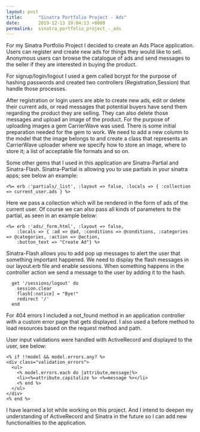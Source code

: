 ```yaml
---
layout: post
title:      "Sinatra Portfolio Project - Ads"
date:       2019-12-13 19:04:13 +0000
permalink:  sinatra_portfolio_project_-_ads
---
```



For my Sinatra Portfolio Project I decided to create an Ads Place application.
Users can register and create new ads for things they would like to sell.
Anonymous users can browse the catalogue of ads and send messages to the seller
if they are interested in buying the product.

For signup/login/logout I used a gem called bcrypt for the purpose of hashing passwords and created two 
controllers (Registration,Session) that handle those processes.

After registration or login users are able to create new ads, edit or delete their current ads, or read messages 
that potential buyers have send them regarding the product they are selling. They can also delete those messages
and upload an image of the product. For the purpose of uploading images a gem CarrierWave was used. There is some 
initial preparation needed for the gem to work. We need to add a new column to the model that the image belongs to
and create a class that represents an CarrierWave uploader where we specify how to store an image, where to store
it; a list of acceptable file formats and so on.

Some other gems that I used in this application are Sinatra-Partial and Sinatra-Flash.
Sinatra-Partial is allowing you to use partials in your sinatra apps; see below an example:

```
<%= erb :'partials/_list', :layout => false, :locals => { :collection => current_user.ads } %>
```
 
Here we pass a collection which will be rendered in the form of ads of the current user. Of course we can also 
pass all kinds of parameters to the partial, as seen in an example below:

```
<%= erb :'ads/_form.html', :layout => false,
    :locals => { :ad => @ad, :conditions => @conditions, :categories => @categories, :action => @action,
    :button_text => "Create Ad"} %>
```

	
Sinatra-Flash allows you to add pop up messages to alert the user that something important happened.
We need to display the flash messages in our layout.erb file and enable sessions. When something 
happens in the controller action we send a message to the user by adding it to the hash.

```
  get '/sessions/logout' do
    session.clear
    flash[:notice] = "Bye!"
    redirect '/'
  end
```


For 404 errors I included a not_found method in an application controller with a custom error page that gets
displayed. I also used a before method to load resources based on the request method and path.

User input validations were handled with ActiveRecord and displayed to the user, see below:

```
<% if !!model && model.errors.any? %>
<div class="validation_errors">
  <ul>
    <% model.errors.each do |attribute,message|%>
    <li><%=attribute.capitalize %> <%=message %></li>
    <% end %>
  </ul>
</div>
<% end %>
```


I have learned a lot while working on this project. And I intend to deepen my understanding 
of ActiveRecord and Sinatra in the future so I can add new functionalities to the application.   







